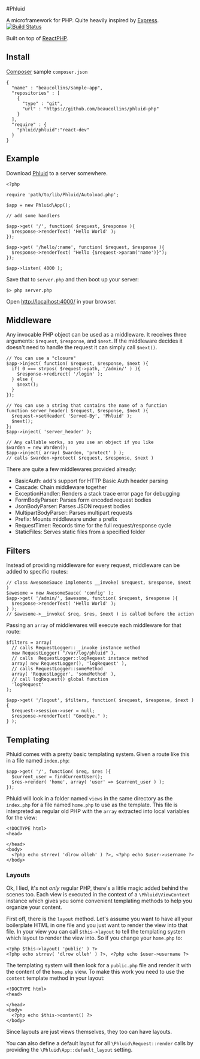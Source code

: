#Phluid

A microframework for PHP. Quite heavily inspired by [Express][]. [![Build Status](https://secure.travis-ci.org/beaucollins/phluid-php.png?branch=http-rebuild)](https://travis-ci.org/beaucollins/phluid-php)

Built on top of [ReactPHP](https://github.com/reactphp/react).

[Express]: http://expressjs.com "Express web application framework for node"

## Install

[Composer][] sample `composer.json`

    {
      "name" : "beaucollins/sample-app",
      "repositories" : [
        {
          "type" : "git",
          "url" : "https://github.com/beaucollins/phluid-php"
        }
      ],
      "require" : {
        "phluid/phluid":"react-dev"
      }
    }

[Composer]: http://google.com/?q=composer%20php "Google Search: composer php"

## Example

Download [Phluid][] to a server somewhere. 

    <?php
    
    require 'path/to/lib/Phluid/Autoload.php';
        
    $app = new Phluid\App();
    
    // add some handlers
    
    $app->get( '/', function( $request, $response ){
      $response->renderText( 'Hello World' );
    });
    
    $app->get( '/hello/:name', function( $request, $response ){
      $response->renderText( "Hello {$request->param('name')}");
    });
    
    $app->listen( 4000 );
    
    
Save that to `server.php` and then boot up your server:

    $> php server.php
  
Open [http://localhost:4000/][example] in your browser.

[Phluid]: https://github.com/beaucollins/phluid-php/tarball/master "phluid-php master tarball"
[example]: http://localhost:4000/

## Middleware

Any invocable PHP object can be used as a middleware. It receives three
arguments: `$request`, `$response`, and `$next`. If the middleware decides it
doesn't need to handle the request it can simply call `$next()`.

    // You can use a "closure"
    $app->inject( function( $request, $response, $next ){
      if( 0 === strpos( $request->path, '/admin/' ) ){
        $response->redirect( '/login' );
      } else {
        $next();
      }
    });
    
    // You can use a string that contains the name of a function
    function server_header( $request, $response, $next ){
      $request->setHeader( 'Served-By', 'Phluid' );
      $next();
    };
    $app->inject( 'server_header' );
    
    // Any callable works, so you use an object if you like
    $warden = new Warden();
    $app->inject( array( $warden, 'protect' ) );
    // calls $warden->protect( $request, $response, $next )
    
There are quite a few middlewares provided already:

- BasicAuth: add's support for HTTP Basic Auth header parsing
- Cascade: Chain middleware together
- ExceptionHandler: Renders a stack trace error page for debugging
- FormBodyParser: Parses form encoded request bodies
- JsonBodyParser: Parses JSON request bodies
- MultipartBodyParser: Parses multipart requests
- Prefix: Mounts middleware under a prefix 
- RequestTimer: Records time for the full request/response cycle
- StaticFiles: Serves static files from a specified folder

## Filters

Instead of providing middleware for every request, middleware can be added to
specific routes:

    // class AwesomeSauce implements __invoke( $request, $response, $next )
    $awesome = new AwesomeSauce( 'config' );
    $app->get( '/admin/', $awesome, function( $request, $response ){
      $response->renderText( 'Hello World' );
    } );
    // $awesome->__invoke( $req, $res, $next ) is called before the action
    
Passing an `array` of middlewares will execute each middleware for that route:

    $filters = array(
      // calls RequestLogger::__invoke instance method
      new RequestLogger( "/var/log/phluid" ),
      // calls  RequestLogger::logRequest instance method
      array( new RequestLogger(), 'logRequest' ),
      // calls RequestLogger::someMethod
      array( 'RequestLogger', 'someMethod' ),
      // call logRequest() global function
      'logRequest'
    );
    
    $app->get( '/logout', $filters, function( $request, $response, $next ){
      $request->session->user = null;
      $response->renderText( "Goodbye." );
    } );
    
## Templating

Phluid comes with a pretty basic templating system. Given a route like this in
a file named `index.php`:

    $app->get( '/', function( $req, $res ){
      $current_user = findCurrentUser();
      $res->render( 'home', array( 'user' => $current_user ) );
    });

Phluid will look in a folder named `views` in the same directory as the
`index.php` for a file named `home.php` to use as the template. This file is
interpreted as regular old PHP with the `array` extracted into local variables
for the view:

    <!DOCTYPE html>
    <head>
    
    </head>
    <body>
      <?php echo strrev( 'dlrow olleh' ) ?>, <?php echo $user->username ?>
    </body>
    
### Layouts
    
Ok, I lied, it's not _only_ regular PHP, there's a little magic added behind
the scenes too. Each view is executed in the context of a `\Phluid\ViewContext`
instance which gives you some convenient templating methods to help you
organize your content.

First off, there is the `layout` method. Let's assume you want to have all your
boilerplate HTML in one file and you just want to render the view into that
file. In your view you can call `$this->layout` to tell the templating system
which layout to render the view into. So if you change your `home.php` to:

    <?php $this->layout( 'public' ) ?>
    <?php echo strrev( 'dlrow olleh' ) ?>, <?php echo $user->username ?>

The templating system will then look for a `public.php` file and render it with
the content of the `home.php` view. To make this work you need to use the
`content` template method in your layout:

    <!DOCTYPE html>
    <head>
    
    </head>
    <body>
      <?php echo $this->content() ?>
    </body>
    
Since layouts are just views themselves, they too can have layouts.

You can also define a default layout for all `\Phluid\Request::render` calls by
providing the `\Phluid\App::default_layout` setting.
